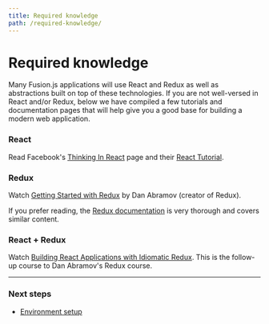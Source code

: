 ```yaml
---
title: Required knowledge
path: /required-knowledge/
---
```


# Required knowledge

Many Fusion.js applications will use React and Redux as well as abstractions built on top of these technologies. If you are not well-versed in React and/or Redux, below we have compiled a few tutorials and documentation pages that will help give you a good base for building a modern web application.

### React

Read Facebook's [Thinking In React](https://facebook.github.io/react/docs/thinking-in-react.html) page and their [React Tutorial](https://facebook.github.io/react/docs/tutorial.html).

### Redux

Watch [Getting Started with Redux](https://egghead.io/courses/getting-started-with-redux) by Dan Abramov (creator of Redux).

If you prefer reading, the [Redux documentation](http://redux.js.org/docs/introduction/) is very thorough and covers similar content.

### React + Redux

Watch [Building React Applications with Idiomatic Redux](https://egghead.io/courses/building-react-applications-with-idiomatic-redux). This is the follow-up course to Dan Abramov's Redux course.

---

### Next steps

* [Environment setup](/docs/getting-started/environment-setup)
